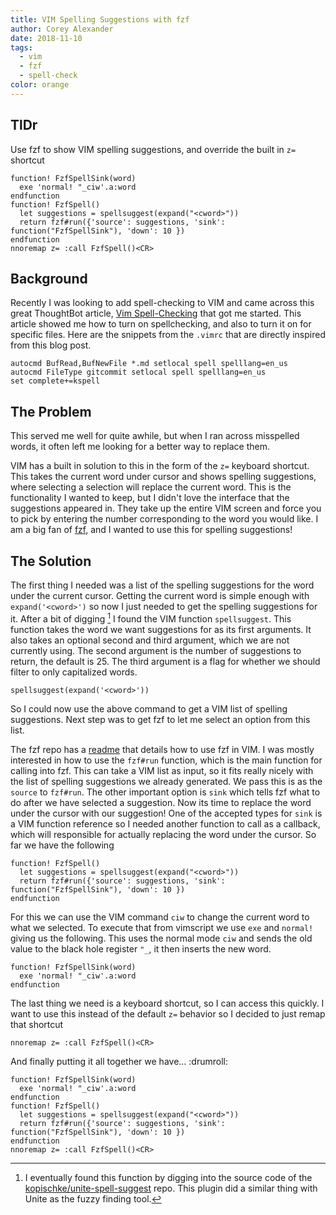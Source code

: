 ```yaml
---
title: VIM Spelling Suggestions with fzf
author: Corey Alexander
date: 2018-11-10
tags:
  - vim
  - fzf
  - spell-check
color: orange
---
```


## TlDr

 Use fzf to show VIM spelling suggestions, and override the built in `z=` shortcut

~~~vimscript
function! FzfSpellSink(word)
  exe 'normal! "_ciw'.a:word
endfunction
function! FzfSpell()
  let suggestions = spellsuggest(expand("<cword>"))
  return fzf#run({'source': suggestions, 'sink': function("FzfSpellSink"), 'down': 10 })
endfunction
nnoremap z= :call FzfSpell()<CR>
~~~

## Background

Recently I was looking to add spell-checking to VIM and came across this great ThoughtBot article, [Vim Spell-Checking](https://robots.thoughtbot.com/vim-spell-checking) that got me started.
This article showed me how to turn on spellchecking, and also to turn it on for specific files. Here are the snippets from the `.vimrc` that are directly inspired from this blog post.

~~~vimscript
autocmd BufRead,BufNewFile *.md setlocal spell spelllang=en_us
autocmd FileType gitcommit setlocal spell spelllang=en_us
set complete+=kspell
~~~

## The Problem

This served me well for quite awhile, but when I ran across misspelled words, it often left me looking for a better way to replace them.

VIM has a built in solution to this in the form of the `z=` keyboard shortcut. This takes the current word under cursor and shows spelling suggestions, where selecting a selection will replace the current word. This is the functionality I wanted to keep, but I didn't love the interface that the suggestions appeared in. They take up the entire VIM screen and force you to pick by entering the number corresponding to the word you would like. I am a big fan of [fzf](https://github.com/junegunn/fzf), and I wanted to use this for spelling suggestions!

## The Solution

The first thing I needed was a list of the spelling suggestions for the word under the current cursor. Getting the current word is simple enough with `expand('<cword>')` so now I just needed to get the spelling suggestions for it.
After a bit of digging [^1] I found the VIM function `spellsuggest`. This function takes the word we want suggestions for as its first arguments. It also takes an optional second and third argument, which we are not currently using. The second argument is the number of suggestions to return, the default is 25. The third argument is a flag for whether we should filter to only capitalized words.

~~~vimscript
spellsuggest(expand('<cword>'))
~~~

So I could now use the above command to get a VIM list of spelling suggestions. Next step was to get fzf to let me select an option from this list.

The fzf repo has a [readme](https://github.com/junegunn/fzf/blob/master/README-VIM.md#fzfrun) that details how to use fzf in VIM. I was mostly interested in how to use the `fzf#run` function, which is the main function for calling into fzf. This can take a VIM list as input, so it fits really nicely with the list of spelling suggestions we already generated. We pass this is as the `source` to `fzf#run`. The other important option is `sink` which tells fzf what to do after we have selected a suggestion. Now its time to replace the word under the cursor with our suggestion! One of the accepted types for `sink` is a VIM function reference so I needed another function to call as a callback, which will responsible for actually replacing the word under the cursor. So far we have the following

~~~vimscript
function! FzfSpell()
  let suggestions = spellsuggest(expand("<cword>"))
  return fzf#run({'source': suggestions, 'sink': function("FzfSpellSink"), 'down': 10 })
endfunction
~~~

For this we can use the VIM command `ciw` to change the current word to what we selected. To execute that from vimscript we use `exe` and `normal!` giving us the following. This uses the normal mode `ciw` and sends the old value to the black hole register `"_`, it then inserts the new word.

~~~vimscript
function! FzfSpellSink(word)
  exe 'normal! "_ciw'.a:word
endfunction
~~~

The last thing we need is a keyboard shortcut, so I can access this quickly. I want to use this instead of the default `z=` behavior so I decided to just remap that shortcut

~~~vimscript
nnoremap z= :call FzfSpell()<CR>
~~~

And finally putting it all together we have... :drumroll:

~~~vimscript
function! FzfSpellSink(word)
  exe 'normal! "_ciw'.a:word
endfunction
function! FzfSpell()
  let suggestions = spellsuggest(expand("<cword>"))
  return fzf#run({'source': suggestions, 'sink': function("FzfSpellSink"), 'down': 10 })
endfunction
nnoremap z= :call FzfSpell()<CR>
~~~

[^1]: I eventually found this function by digging into the source code of the [kopischke/unite-spell-suggest](https://github.com/kopischke/unite-spell-suggest/blob/master/autoload/unite/sources/spell_suggest.vim) repo. This plugin did a similar thing with Unite as the fuzzy finding tool.
